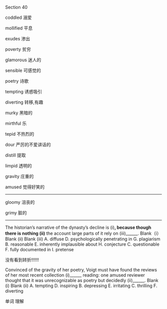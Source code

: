 Section	40

coddled	溺爱

mollified	平息

exudes	渗出

poverty	贫穷

glamorous	迷人的

sensible	可感觉的

poetry	诗歌

tempting	诱惑吸引

diverting	转移,有趣

murky	黑暗的

mirthful	乐

tepid	不热烈的

dour 	严厉的不爱讲话的

distill 	提取

limpid	透明的

gravity	庄重的

amused	觉得好笑的

----

gloomy	沮丧的

grimy	脏的

----

The historian’s narrative of the dynasty’s decline is (i)______, because though there is nothing (ii)______ the account large parts of it rely on (iii)______.
Blank（i）Blank (ii) Blank (iii)
A. diffuse D. psychologically penetrating in G. plagiarism
B. reasonable E. inherently implausible about H. conjecture
C. questionable F. fully documented in I. pretense

没有看到转折!!!!!!

Convinced of the gravity of her poetry, Voigt must have found the reviews of her most recent collection (i)______ reading: one amused reviewer thought that it was unrecognizable as poetry but decidedly (ii)______.
Blank (i) Blank (ii)
A. tempting D. inspiring
B. depressing E. irritating
C. thrilling F. diverting

单词 理解